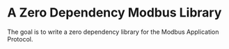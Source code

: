 # A Zero Dependency Modbus Library

The goal is to write a zero dependency library for the Modbus Application
Protocol.
